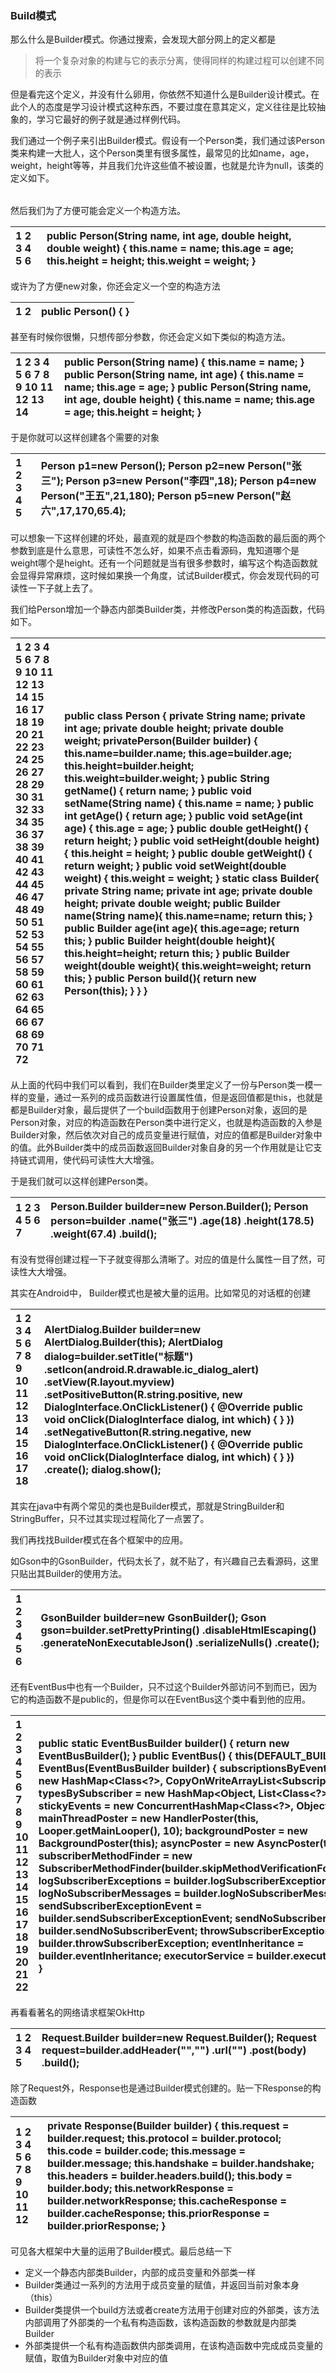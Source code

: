 ### Build模式

那么什么是Builder模式。你通过搜索，会发现大部分网上的定义都是

> 将一个复杂对象的构建与它的表示分离，使得同样的构建过程可以创建不同的表示

但是看完这个定义，并没有什么卵用，你依然不知道什么是Builder设计模式。在此个人的态度是学习设计模式这种东西，不要过度在意其定义，定义往往是比较抽象的，学习它最好的例子就是通过样例代码。

我们通过一个例子来引出Builder模式。假设有一个Person类，我们通过该Person类来构建一大批人，这个Person类里有很多属性，最常见的比如name，age，weight，height等等，并且我们允许这些值不被设置，也就是允许为null，该类的定义如下。

|  |  |
| ---: | :--- |


然后我们为了方便可能会定义一个构造方法。

| 1 2 3 4 5 6  | public Person\(String name, int age, double height, double weight\) { this.name = name; this.age = age; this.height = height; this.weight = weight; }  |
| :--- | :--- |


或许为了方便new对象，你还会定义一个空的构造方法

| 1 2  | public Person\(\) { }  |
| :--- | :--- |


甚至有时候你很懒，只想传部分参数，你还会定义如下类似的构造方法。

| 1 2 3 4 5 6 7 8 9 10 11 12 13 14  | public Person\(String name\) { this.name = name; }  public Person\(String name, int age\) { this.name = name; this.age = age; }  public Person\(String name, int age, double height\) { this.name = name; this.age = age; this.height = height; }  |
| :--- | :--- |


于是你就可以这样创建各个需要的对象

| 1 2 3 4 5  | Person p1=new Person\(\); Person p2=new Person\("张三"\); Person p3=new Person\("李四",18\); Person p4=new Person\("王五",21,180\); Person p5=new Person\("赵六",17,170,65.4\);  |
| :--- | :--- |


可以想象一下这样创建的坏处，最直观的就是四个参数的构造函数的最后面的两个参数到底是什么意思，可读性不怎么好，如果不点击看源码，鬼知道哪个是weight哪个是height。还有一个问题就是当有很多参数时，编写这个构造函数就会显得异常麻烦，这时候如果换一个角度，试试Builder模式，你会发现代码的可读性一下子就上去了。

我们给Person增加一个静态内部类Builder类，并修改Person类的构造函数，代码如下。

| 1 2 3 4 5 6 7 8 9 10 11 12 13 14 15 16 17 18 19 20 21 22 23 24 25 26 27 28 29 30 31 32 33 34 35 36 37 38 39 40 41 42 43 44 45 46 47 48 49 50 51 52 53 54 55 56 57 58 59 60 61 62 63 64 65 66 67 68 69 70 71 72  | public class Person { private String name; private int age; private double height; private double weight;      privatePerson\(Builder builder\) { this.name=builder.name; this.age=builder.age; this.height=builder.height; this.weight=builder.weight;     } public String getName\(\) { return name;     }  public void setName\(String name\) { this.name = name;     }  public int getAge\(\) { return age;     }  public void setAge\(int age\) { this.age = age;     }  public double getHeight\(\) { return height;     }  public void setHeight\(double height\) { this.height = height;     }  public double getWeight\(\) { return weight;     }  public void setWeight\(double weight\) { this.weight = weight;     }  static class Builder{ private String name; private int age; private double height; private double weight; public Builder name\(String name\){ this.name=name; return this;         } public Builder age\(int age\){ this.age=age; return this;         } public Builder height\(double height\){ this.height=height; return this;         }  public Builder weight\(double weight\){ this.weight=weight; return this;         }  public Person build\(\){ return new Person\(this\);         }     } }  |
| :--- | :--- |


从上面的代码中我们可以看到，我们在Builder类里定义了一份与Person类一模一样的变量，通过一系列的成员函数进行设置属性值，但是返回值都是this，也就是都是Builder对象，最后提供了一个build函数用于创建Person对象，返回的是Person对象，对应的构造函数在Person类中进行定义，也就是构造函数的入参是Builder对象，然后依次对自己的成员变量进行赋值，对应的值都是Builder对象中的值。此外Builder类中的成员函数返回Builder对象自身的另一个作用就是让它支持链式调用，使代码可读性大大增强。

于是我们就可以这样创建Person类。

| 1 2 3 4 5 6 7  | Person.Builder builder=new Person.Builder\(\); Person person=builder 		.name\("张三"\) 		.age\(18\) 		.height\(178.5\) 		.weight\(67.4\) 		.build\(\);  |
| :--- | :--- |


有没有觉得创建过程一下子就变得那么清晰了。对应的值是什么属性一目了然，可读性大大增强。

其实在Android中， Builder模式也是被大量的运用。比如常见的对话框的创建

| 1 2 3 4 5 6 7 8 9 10 11 12 13 14 15 16 17 18  | AlertDialog.Builder builder=new AlertDialog.Builder\(this\); AlertDialog dialog=builder.setTitle\("标题"\) 		.setIcon\(android.R.drawable.ic\_dialog\_alert\) 		.setView\(R.layout.myview\) 		.setPositiveButton\(R.string.positive, new DialogInterface.OnClickListener\(\) { @Override public void onClick\(DialogInterface dialog, int which\) {  			} 		}\) 		.setNegativeButton\(R.string.negative, new DialogInterface.OnClickListener\(\) { @Override public void onClick\(DialogInterface dialog, int which\) {  			} 		}\) 		.create\(\); dialog.show\(\);  |
| :--- | :--- |


其实在java中有两个常见的类也是Builder模式，那就是StringBuilder和StringBuffer，只不过其实现过程简化了一点罢了。

我们再找找Builder模式在各个框架中的应用。

如Gson中的GsonBuilder，代码太长了，就不贴了，有兴趣自己去看源码，这里只贴出其Builder的使用方法。

| 1 2 3 4 5 6  | GsonBuilder builder=new GsonBuilder\(\); Gson gson=builder.setPrettyPrinting\(\) 		.disableHtmlEscaping\(\) 		.generateNonExecutableJson\(\) 		.serializeNulls\(\) 		.create\(\);  |
| :--- | :--- |


还有EventBus中也有一个Builder，只不过这个Builder外部访问不到而已，因为它的构造函数不是public的，但是你可以在EventBus这个类中看到他的应用。

| 1 2 3 4 5 6 7 8 9 10 11 12 13 14 15 16 17 18 19 20 21 22  | public static EventBusBuilder builder\(\) { return new EventBusBuilder\(\); } public EventBus\(\) { this\(DEFAULT\_BUILDER\); } EventBus\(EventBusBuilder builder\) { 	subscriptionsByEventType = new HashMap&lt;Class&lt;?&gt;, CopyOnWriteArrayList&lt;Subscription&gt;&gt;\(\); 	typesBySubscriber = new HashMap&lt;Object, List&lt;Class&lt;?&gt;&gt;&gt;\(\); 	stickyEvents = new ConcurrentHashMap&lt;Class&lt;?&gt;, Object&gt;\(\); 	mainThreadPoster = new HandlerPoster\(this, Looper.getMainLooper\(\), 10\); 	backgroundPoster = new BackgroundPoster\(this\); 	asyncPoster = new AsyncPoster\(this\); 	subscriberMethodFinder = new SubscriberMethodFinder\(builder.skipMethodVerificationForClasses\); 	logSubscriberExceptions = builder.logSubscriberExceptions; 	logNoSubscriberMessages = builder.logNoSubscriberMessages; 	sendSubscriberExceptionEvent = builder.sendSubscriberExceptionEvent; 	sendNoSubscriberEvent = builder.sendNoSubscriberEvent; 	throwSubscriberException = builder.throwSubscriberException; 	eventInheritance = builder.eventInheritance; 	executorService = builder.executorService; }  |
| :--- | :--- |


再看看著名的网络请求框架OkHttp

| 1 2 3 4 5  | Request.Builder builder=new Request.Builder\(\); Request request=builder.addHeader\("",""\) 	.url\(""\) 	.post\(body\) 	.build\(\);  |
| :--- | :--- |


除了Request外，Response也是通过Builder模式创建的。贴一下Response的构造函数

| 1 2 3 4 5 6 7 8 9 10 11 12  | private Response\(Builder builder\) { this.request = builder.request; this.protocol = builder.protocol; this.code = builder.code; this.message = builder.message; this.handshake = builder.handshake; this.headers = builder.headers.build\(\); this.body = builder.body; this.networkResponse = builder.networkResponse; this.cacheResponse = builder.cacheResponse; this.priorResponse = builder.priorResponse; }  |
| :--- | :--- |


可见各大框架中大量的运用了Builder模式。最后总结一下

* 定义一个静态内部类Builder，内部的成员变量和外部类一样
* Builder类通过一系列的方法用于成员变量的赋值，并返回当前对象本身（this）
* Builder类提供一个build方法或者create方法用于创建对应的外部类，该方法内部调用了外部类的一个私有构造函数，该构造函数的参数就是内部类Builder
* 外部类提供一个私有构造函数供内部类调用，在该构造函数中完成成员变量的赋值，取值为Builder对象中对应的值



